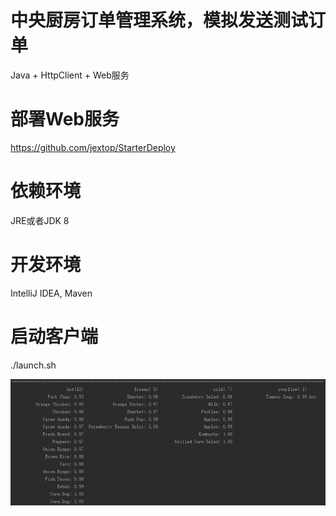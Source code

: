 # 中央厨房订单管理系统，模拟发送测试订单
Java + HttpClient + Web服务

# 部署Web服务
https://github.com/jextop/StarterDeploy

# 依赖环境
JRE或者JDK 8

# 开发环境
IntelliJ IDEA, Maven

# 启动客户端
./launch.sh

![](https://github.com/jextop/Kitchen/blob/master/kitchen.png)
